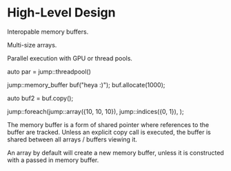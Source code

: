# High-Level Design
Interopable memory buffers.

Multi-size arrays.

Parallel execution with GPU or thread pools.

auto par = jump::threadpool()

jump::memory_buffer buf("heya :)");
buf.allocate<int>(1000);

auto buf2 = buf.copy();

jump::foreach(jump::array({10, 10, 10}), jump::indices({0, 1}), );

The memory buffer is a form of shared pointer where references to the buffer are tracked.
Unless an explicit copy call is executed, the buffer is shared between all arrays / buffers viewing it.

An array by default will create a new memory buffer, unless it is constructed with a passed in memory buffer.

